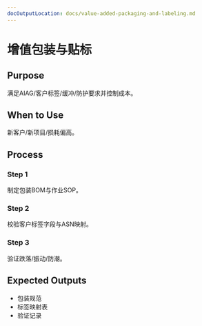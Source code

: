 ```yaml
---
docOutputLocation: docs/value-added-packaging-and-labeling.md
---
```


# 增值包装与贴标

## Purpose

满足AIAG/客户标签/缓冲/防护要求并控制成本。

## When to Use

新客户/新项目/损耗偏高。

## Process

### Step 1

制定包装BOM与作业SOP。

### Step 2

校验客户标签字段与ASN映射。

### Step 3

验证跌落/振动/防潮。

## Expected Outputs

- 包装规范
- 标签映射表
- 验证记录
